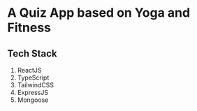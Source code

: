 # A Quiz App based on Yoga and Fitness

## Tech Stack

1. ReactJS
2. TypeScript
3. TailwindCSS
4. ExpressJS
5. Mongoose